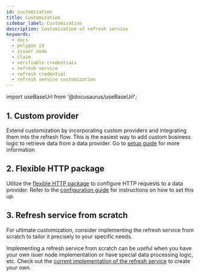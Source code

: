 ```yaml
---
id: customization
title: Customization
sidebar_label: Customization
description: Customization of refresh service
keywords:
  - docs
  - polygon id
  - issuer node
  - claim
  - verifiable credentials
  - refresh service
  - refresh credential
  - refresh service customization
---
```


import useBaseUrl from '@docusaurus/useBaseUrl';

## 1. Custom provider

Extend customization by incorporating custom providers and integrating them into the refresh flow.
This is the easiest way to add custom business logic to retrieve data from a data provider. Go to [setup guide](/docs/issuer/refresh-service/setup-guide/#setup-with-custom-data-provider) for more information
## 2. Flexible HTTP package

Utilize the [flexible HTTP package](https://github.com/0xPolygonID/refresh-service/blob/main/providers/flexiblehttp/http.go) to configure HTTP requests to a data provider. Refer to the [configuration guide](https://github.com/0xPolygonID/refresh-service/blob/main/README.md) for instructions on how to set this up.

## 3. Refresh service from scratch

For ultimate customization, consider implementing the refresh service from scratch to tailor it precisely to your specific needs.

Implementing a refresh service from scratch can be useful when you have your own isuer node implementation or have special data processing logic, etc. Check out the [current implementation of the refresh service](/docs/issuer/refresh-service/overview#refresh-service-current-implementation) to create your own.
